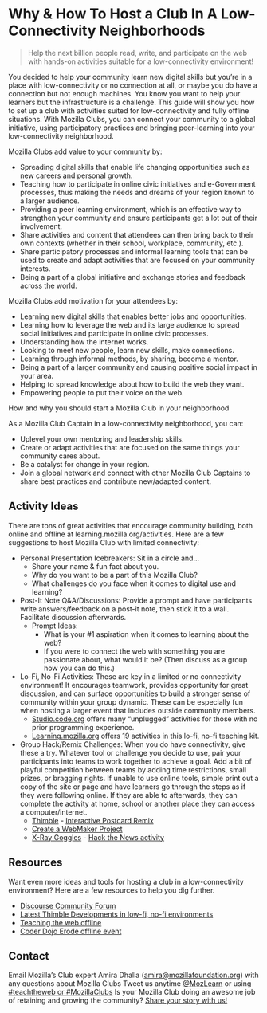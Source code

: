 # Why & How To Host a Club In A Low-Connectivity Neighborhoods

> Help the next billion people read, write, and participate on the web with hands-on activities suitable for a low-connectivity environment!

You decided to help your community learn new digital skills but you’re in a place with low-connectivity or no connection at all, or maybe you do have a connection but not enough machines. You know you want to help your learners but the infrastructure is a challenge. This guide will show you how to set up a club with activities suited for low-connectivity and fully offline situations. With Mozilla Clubs, you can connect your community to a global initiative, using participatory practices and bringing peer-learning into your low-connectivity neighborhood.

Mozilla Clubs add value to your community by:

* Spreading digital skills that enable life changing opportunities such as new careers and personal growth.
* Teaching how to participate in online civic initiatives and e-Government processes, thus making the needs and dreams of your region known to a larger audience.
* Providing a peer learning environment, which is an effective way to strengthen your community and ensure participants get a lot out of their involvement.
* Share activities and content that attendees can then bring back to their own contexts (whether in their school, workplace, community, etc.).
* Share participatory processes and informal learning tools that can be used to create and adapt activities that are focused on your community interests.
* Being a part of a global initiative and exchange stories and feedback across the world.


Mozilla Clubs add motivation for your attendees by:

* Learning new digital skills that enables better jobs and opportunities.
* Learning how to leverage the web and its large audience to spread social initiatives and participate in online civic processes.
* Understanding how the internet works.
* Looking to meet new people, learn new skills, make connections.
* Learning through informal methods, by sharing, become a mentor.
* Being a part of a larger community and causing positive social impact in your area.
* Helping to spread knowledge about how to build the web they want.
* Empowering people to put their voice on the web.

How and why you should start a Mozilla Club in your neighborhood

As a Mozilla Club Captain in a low-connectivity neighborhood, you can:

* Uplevel your own mentoring and leadership skills.
* Create or adapt activities that are focused on the same things your community cares about.
* Be a catalyst for change in your region.
* Join a global network and connect with other Mozilla Club Captains to share best practices and contribute new/adapted content.

## Activity Ideas
There are tons of great activities that encourage community building, both online and offline at learning.mozilla.org/activities. Here are a few suggestions to host Mozilla Club with limited connectivity:

* Personal Presentation Icebreakers: Sit in a circle and...
    * Share your name & fun fact about you.
    * Why do you want to be a part of this Mozilla Club?
    * What challenges do you face when it comes to digital use and learning?
* Post-It Note Q&A/Discussions: Provide a prompt and have participants write answers/feedback on a post-it note, then stick it to a wall. Facilitate discussion afterwards.
    * Prompt Ideas:
        * What is your #1 aspiration when it comes to learning about the web?
        * If you were to connect the web with something you are passionate about, what would it be? (Then discuss as a group how you can do this.)
* Lo-Fi, No-Fi Activities: These are key in a limited or no connectivity environment! It encourages teamwork, provides opportunity for great discussion, and can surface opportunities to build a stronger sense of community within your group dynamic. These can be especially fun when hosting a larger event that includes outside community members.
    * [Studio.code.org](https://studio.code.org) offers many “unplugged” activities for those with no prior programming experience.
    * [Learning.mozilla.org](https://learning.mozilla.org) offers 19 activities in this lo-fi, no-fi teaching kit.
* Group Hack/Remix Challenges: When you do have connectivity, give these a try. Whatever tool or challenge you decide to use, pair your participants into teams to work together to achieve a goal. Add a bit of playful competition between teams by adding time restrictions, small prizes, or bragging rights. If unable to use online tools, simple print out a copy of the site or page and have learners go through the steps as if they were following online. If they are able to afterwards, they can complete the activity at home, school or another place they can access a computer/internet.
    * [Thimble](https://thimble.mozilla.org) - [Interactive Postcard Remix](https://docs.google.com/document/d/1gzbC5Q_XeHeii66v_Z4py6QrqYin5j1ozNhdeKJ-Ssg/edit)
    * [Create a WebMaker Project](http://mozilla.github.io/webmaker-curriculum/MobileWeb/create-webmaker-project.html)
    * [X-Ray Goggles](https://goggles.mozilla.org/) - [Hack the News activity](http://mozilla.github.io/webmaker-curriculum/WebLiteracyBasics-I/session02-hackthenews.html)


## Resources
Want even more ideas and tools for hosting a club in a low-connectivity environment? Here are a few resources to help you dig further.

* [Discourse Community Forum](https://discourse.webmaker.org/)
* [Latest Thimble Developments in low-fi, no-fi environments](https://blog.webmaker.org/colour-palettes-code-folding-and-new-thimble-projects-oh-my)
* [Teaching the web offline](https://blog.webmaker.org/lets-teach-the-web-offline)
* [Coder Dojo Erode offline event](http://govindsr.blogspot.in/2015/04/experience-coderdojo-erode-inaugural.html)

## Contact
Email Mozilla’s Club expert Amira Dhalla (amira@mozillafoundation.org) with any questions about Mozilla Clubs
Tweet us anytime [@MozLearn](https://twitter.com/mozlearn) or using [#teachtheweb or #MozillaClubs](https://twitter.com/search?src=typd&q=%23mozillaclubs)
Is your Mozilla Club doing an awesome job of retaining and growing the community? [Share your story with us!](https://docs.google.com/a/mozillafoundation.org/forms/d/1bOXV1OiF2EKS5KprlnzfFpwaoVNwxLAwN_UEq6hGKqU/viewform)




